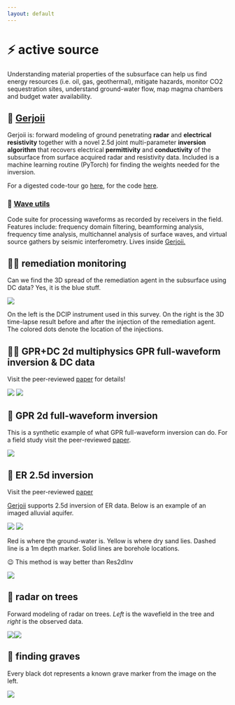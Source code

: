 ```yaml
---
layout: default
---
```


# ⚡ active source

Understanding material properties of the subsurface can help us find energy resources (i.e. oil, gas, geothermal), mitigate hazards, monitor CO2 sequestration sites, understand ground-water flow, map magma chambers and budget water availability.

## 🔰 [Gerjoii](https://github.com/diegozain/gerjoii)

Gerjoii is: forward modeling of ground penetrating **radar** and **electrical resistivity** together with a novel 2.5d joint multi-parameter **inversion algorithm** that recovers electrical **permittivity** and **conductivity** of the subsurface from surface acquired radar and resistivity data. Included is a machine learning routine (PyTorch) for finding the weights needed for the inversion.

For a digested code-tour go [here](https://github.com/diegozain/gerjoii/blob/master/docs/manuals/about/gerjoii-show.pdf), for the code [here](https://github.com/diegozain/gerjoii).

### 🌊 [Wave utils](./gerjoii)

Code suite for processing waveforms as recorded by receivers in the field. Features include: frequency domain filtering, beamforming analysis, frequency time analysis, multichannel analysis of surface waves, and virtual source gathers by seismic interferometry. Lives inside [Gerjoii.](https://github.com/diegozain/gerjoii)

## 🔌⛽ remediation monitoring

Can we find the 3D spread of the remediation agent in the subsurface using DC data? Yes, it is the blue stuff.

![](images/adapt-dcip.png)

On the left is the DCIP instrument used in this survey. On the right is the 3D time-lapse result before and after the injection of the remediation agent. The colored dots denote the location of the injections.

## 📡🔌 GPR+DC 2d multiphysics GPR full-waveform inversion & DC data

Visit the peer-reviewed [paper](https://doi.org/10.1190/geo2021-0161.1) for details!

![](images/condus.png)
![](images/permis.png)

## 📡 GPR 2d full-waveform inversion

This is a synthetic example of what GPR full-waveform inversion can do. For a field study visit the peer-reviewed [paper](https://doi.org/10.1190/geo2021-0161.1).

![](images/tinyradar.png)

## 🔌 ER 2.5d inversion

Visit the peer-reviewed [paper](https://library.seg.org/doi/10.1190/geo2020-0373.1)

[Gerjoii](https://github.com/diegozain/gerjoii) supports 2.5d inversion of ER data. Below is an example of an imaged alluvial aquifer.

![](images/bhrs-er.jpg)
![](images/bhrs-dc.png)

Red is where the ground-water is. Yellow is where dry sand lies. Dashed line is a 1m depth marker. Solid lines are borehole locations.

😉 This method is way better than Res2dInv

![](images/gerjoii-vs-res2dinv.png)

## 🌳 radar on trees

Forward modeling of radar on trees. _Left_ is the wavefield in the tree and _right_ is the observed data.

![](images/wavefield.gif)![](images/line1-tree.png)

## 👻 finding graves

Every black dot represents a known grave marker from the image on the left.

[![](images/idaho-energy.jpg)](./)
